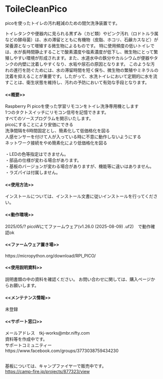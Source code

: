 # ToileCleanPico
picoを使ったトイレの汚れ軽減のための間欠洗浄装置です。

トイレタンクや便器内に見られる黒ずみ（カビ類）やピンク汚れ（ロドトルラ属などの酵母菌）は、水の滞留とともに有機物（皮脂、ホコリ、石鹸カスなど）が栄養源となって増殖する微生物によるものです。
特に使用頻度の低いトイレでは、水が長時間静止することで酸素濃度や塩素濃度が低下し、微生物にとって繁殖しやすい環境が形成されます。また、水道水中の鉄分やカルシウムが便器やタンクの内壁に沈着しやすくなり、水垢や尿石の原因となります。
このような汚れの進行を防ぐためには、水の滞留時間を短く保ち、微生物の繁殖やミネラルの沈着を抑えることが重要です。したがって、水洗トイレにおいて定期的に水を流すことは、衛生状態を維持し、汚れの予防において有効な手段となります。<br>

<h4><<概要>></h4>
  Raspberry Pi picoを使った学習リモコンをトイレ洗浄専用機とします<br>
  1つのタクトスイッチにリモコン信号を記憶できます。<br>
  すべてのソースプログラムを開示いたします。<br>
  picoにすることにより安価にできる<br>
  洗浄間隔を6時間固定とし、簡素化して低価格化を図る<br>
  人感センサーを付けて人が入っている時に不意に動作しないようにする<br>
  ネットワーク接続をやめ簡素化により低価格化を図る<br>
<br>
・LEDの色等指定はできません。<br>
・部品の仕様が変わる場合があります。 <br>
・基板のバージョンが変わる場合がありますが、機能等に違いはありません。<br>
・ラズパイは付属しません。<br>

<h4><<使用方法>></h4>
インストールについては、インストール文書に従いインストールを行ってください。<br>

<h4><<動作環境>></h4>
2025/05/? picoWにてファームウェア(v1.26.0 (2025-08-09) .uf2)　で動作確認ok<br>

<h4><<ファームウェア置き場>></h4>
https://micropython.org/download/RPI_PICO/ <br>

  
<h4><<使用説明資料>></h4>
説明書類の中の資料を確認ください。
お問い合わせに関しては、購入ページからお願いします。　

<h4><<メンテナンス情報>></h4>
未登録<br>

<h4><<サポート窓口>></h4>
  メールアドレス　tkj-works@mbr.nifty.com <br>
  資料等を作成中です。<br>
  サポートコミュニティー　https://www.facebook.com/groups/3773038759434230<br>
<br>

基板については、キャンプファイヤーで販売中です。<br>
https://camp-fire.jp/projects/877323/view<br>

